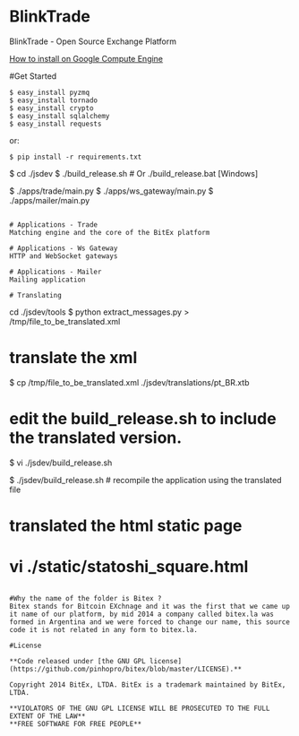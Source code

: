 BlinkTrade
=====

BlinkTrade - Open Source Exchange Platform

[How to install on Google Compute Engine](https://github.com/blinktrade/bitex/wiki/HOW-TO-DEPLOY-BLINKTRADE-ON-GOOGLE-COMPUTE-ENGINE) 


#Get Started

```
$ easy_install pyzmq
$ easy_install tornado
$ easy_install crypto
$ easy_install sqlalchemy
$ easy_install requests
```

or:

```
$ pip install -r requirements.txt
```

$ cd ./jsdev
$ ./build_release.sh  # Or ./build_release.bat [Windows]

$ ./apps/trade/main.py
$ ./apps/ws_gateway/main.py
$ ./apps/mailer/main.py
```

# Applications - Trade
Matching engine and the core of the BitEx platform

# Applications - Ws Gateway
HTTP and WebSocket gateways

# Applications - Mailer
Mailing application

# Translating
```
cd ./jsdev/tools
$ python extract_messages.py  > /tmp/file_to_be_translated.xml

# translate the xml
$ cp /tmp/file_to_be_translated.xml  ./jsdev/translations/pt_BR.xtb

# edit the build_release.sh to include the translated version.
$ vi ./jsdev/build_release.sh

$ ./jsdev/build_release.sh  # recompile the application using the translated file

# translated the html static page
# vi ./static/statoshi_square.html
```

#Why the name of the folder is Bitex ?
Bitex stands for Bitcoin EXchnage and it was the first that we came up it name of our platform, by mid 2014 a company called bitex.la was formed in Argentina and we were forced to change our name, this source code it is not related in any form to bitex.la.

#License

**Code released under [the GNU GPL license](https://github.com/pinhopro/bitex/blob/master/LICENSE).**

Copyright 2014 BitEx, LTDA. BitEx is a trademark maintained by BitEx, LTDA.

**VIOLATORS OF THE GNU GPL LICENSE WILL BE PROSECUTED TO THE FULL EXTENT OF THE LAW**
**FREE SOFTWARE FOR FREE PEOPLE**
